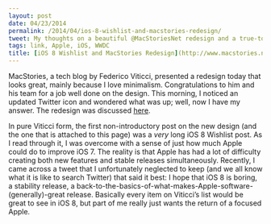 ```yaml
---
layout: post
date: 04/23/2014
permalink: /2014/04/ios-8-wishlist-and-macstories-redesign/
tweet: My thoughts on a beautiful @MacStoriesNet redesign and a true-to-form iOS 8 Wishlist from @viticci today.
tags: link, Apple, iOS, WWDC
title: [iOS 8 Wishlist and MacStories Redesign](http://www.macstories.net/stories/ios-8-wishes/)
---
```


<p>MacStories, a tech blog by Federico Viticci, presented a redesign today that looks great, mainly because I love minimalism. Congratulations to him and his team for a job well done on the design. This morning, I noticed an updated Twitter icon and wondered what was up; well, now I have my answer. The redesign was discussed <a href="http://www.macstories.net/news/welcome-to-macstories-4-0/" title="Welcome To MacStories 4.0 - MacStories">here</a>.</p>

<p>In pure Viticci form, the first non-introductory post on the new design (and the one that is attached to this page) was a <em>very</em> long iOS 8 Wishlist post. As I read through it, I was overcome with a sense of just how much Apple could do to improve iOS 7. The reality is that Apple has had a lot of difficulty creating both new features and stable releases simultaneously. Recently, I came across a tweet that I unfortunately neglected to keep (and we all know what it is like to search Twitter) that said it best: I hope that iOS 8 is boring, a stability release, a back-to-the-basics-of-what-makes-Apple-software-(generally)-great release. Basically every item on Viticci&#8217;s list would be great to see in iOS 8, but part of me really just wants the return of a focused Apple.</p>